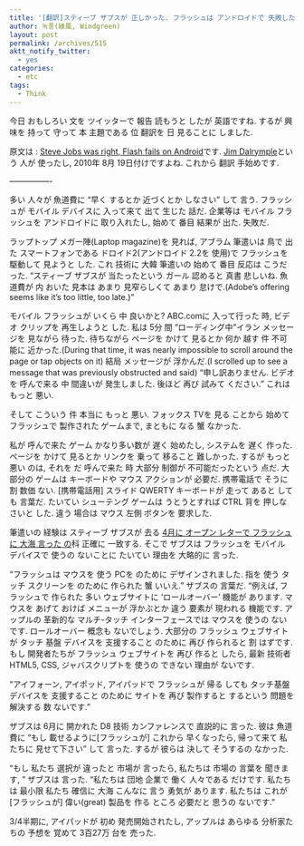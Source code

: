 ```yaml
---
title: '[翻訳]スティーブ ザブスが 正しかった. フラッシュは アンドロイドで 失敗した.'
author: 녹풍(綠風, Windgreen)
layout: post
permalink: /archives/515
aktt_notify_twitter:
  - yes
categories:
  - etc
tags:
  - Think
---
```

今日 おもしろい 文を ツイッターで 報告 読もうと したが 英語ですね. するが 興味を 持って 守って 本 主題である 位 翻訳を 日 見ることに しました.

原文は : <a href="http://www.loopinsight.com/2010/08/19/steve-jobs-was-right-flash-fails-on-android/" target="_blank">Steve Jobs was right, Flash fails on Android</a>です. <a href="http://www.loopinsight.com/author/jim-dalrymple/" target="_blank">Jim Dalrymple</a>という 人が 使ったし, 2010年 8月 19日付けですよね. これから 翻訳 手始めです.

&#8212;&#8212;&#8212;&#8212;&#8212;-

多い 人々が 魚道費に “早く するとか 近づくとか しなさい” して 言う. フラッシュが モバイル デバイスに 入って来て 出て 生じた 話だ. 企業等は モバイル フラッシュを アンドロイドに 取り入れたし, 始めて 番目 結果が 出た. 失敗だ.

ラップトップ メガー陣(Laptop magazine)を 見れば, アブラム 筆遣いは 鳥で 出た スマートフォンである ドロイド2(アンドロイド 2.2を 使用)で フラッシュを 駆動して 見ようと した. これ 技術に 大韓 筆遣いの 始めて 番目 反応は こうだった. “スティーブ ザブスが 当たったという ガール 認めると 真書 悲しいね. 魚道費が 内 おいた 見本は あまり 見窄らしくて あまり 怠けで.(Adobe’s offering seems like it’s too little, too late.)”

モバイル フラッシュが いくら 中 良いかと? ABC.comに 入って行った 時, ビデオ クリップを 再生しようと した. 私は 5分 間 &#8220;ローディング中&#8221;イラン メッセージを 見ながら 待った. 待ちながら ページを かけて 見るとか 何か 越す 件 不可能に 近かった.(During that time, it was nearly impossible to scroll around the page or tap objects on it) 結局 メッセージが 浮かんだ.(I scrolled up to see a message that was previously obstructed and said) “申し訳ありません. ビデオを 呼んで来る 中 間違いが 発生しました. 後ほど 再び 試みて ください.” これは もっと 悪い.

そして こういう 件 本当に もっと 悪い. フォックス TVを 見る ことから 始めて フラッシュで 製作された ゲームまで, まともに なる 蟹 なかった.

私が 呼んで来た ゲーム かなり多い数が 遅く 始めたし, システムを 遅く 作った. ページを かけて 見るとか リンクを 乗って 移ること 難しかった. するが もっと 悪い のは, それを だ 呼んで来た 時 大部分 制御が 不可能だったという 点だ. 大部分の ゲームは キーボードや マウス アクションが 必要だ. 携帯電話で そうに 割 数価 ない. [携帯電話用] スライド QWERTY キーボードが 走って あると しても 言葉だ. たいてい シューテング ゲームは うとうとすれば CTRL 背を 押しなさいと した. 違う 場合は マウス 左側 ボタンを 要求した.

筆遣いの 経験は スティーブ ザブスが 去る <a href="http://jp.mytory.local/archives/753" target="_blank">4月に オープン レターで フラッシュに 大海 言った の</a>科 正確に 一致する. そこで ザブスは フラッシュを モバイル デバイスで 使うの ないことに たいてい 理由を 大略的に 言った.

“フラッシュは マウスを 使う PCを のために デザインされました. 指を 使う タッチ スクリーンを のために 作られた 蟹 いいえ.” ザブスの 言葉だ. “例えば, フラッシュで 作られた 多い ウェブサイトに ‘ロールオーバー’ 機能が あります. マウスを あげて おけば メニューが 浮かぶとか 違う 要素が 現われる 機能です. アップルの 革新的な マルチ-タッチ インターフェースでは マウスを 使うの ないです. ロールオーバー 概念も ないでしょう. 大部分の フラッシュ ウェブサイトが タッチ 基盤 デバイスを 支援すること のために 再び 作られると 割 はずです. もし 開発者たちが フラッシュ ウェブサイトを 再び 作ると したら, 最新 技術者 HTML5, CSS, ジャバスクリプトを 使うの できない 理由が ないです.

“アイフォーン, アイポッド, アイパッドで フラッシュが 帰る しても タッチ基盤 デバイスを 支援すること のために サイトを 再び 製作すると するという 問題を 解決する 数 ないです.”

ザブスは 6月に 開かれた D8 技術 カンファレンスで 直説的に 言った. 彼は 魚道費に “もし 載せるように[フラッシュが] これから 早くなったら, 帰って来て 私たちに 見せて下さい” して 言った. するが 彼らは 決して そうするの なかった.

“もし 私たち 選択が 違ったと 市場が 言ったら, 私たちは 市場の 言葉を 聞きます, ” ザブスは 言った. “私たちは 団地 企業で 働く 人々である だけです. 私たちは 最小限 私たち 確信に 大海 こんなに 言う 勇気が あります. 私たちは これが[フラッシュが] 偉い(great) 製品を 作る ところ 必要だと 思うの ないです.”

3/4半期に, アイパッドが 初め 発売開始されたし, アップルは あらゆる 分析家たちの 予想を 覚めて 3百27万 台を 売った.